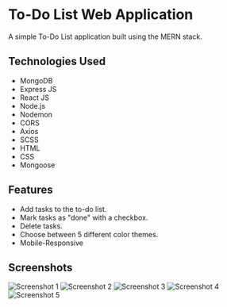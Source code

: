 # To-Do List Web Application

A simple To-Do List application built using the MERN stack.

## Technologies Used

- MongoDB
- Express JS
- React JS
- Node.js
- Nodemon
- CORS
- Axios
- SCSS
- HTML
- CSS
- Mongoose

## Features

- Add tasks to the to-do list.
- Mark tasks as "done" with a checkbox.
- Delete tasks.
- Choose between 5 different color themes.
- Mobile-Responsive

## Screenshots

![Screenshot 1](frontend/public/screenshot1.png)
![Screenshot 2](frontend/public/screenshot2.png)
![Screenshot 3](frontend/public/screenshot3.png)
![Screenshot 4](frontend/public/screenshot4.png)
![Screenshot 5](frontend/public/screenshot5.png)